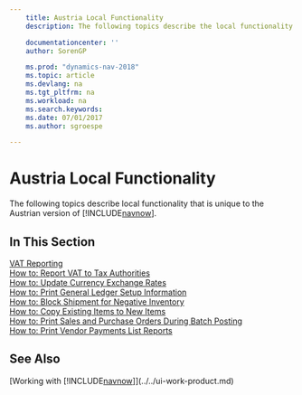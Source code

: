 ```yaml
---
    title: Austria Local Functionality
    description: The following topics describe the local functionality in the Austrian version of [!INCLUDE[navnow](../../includes/navnow_md.md)].

    documentationcenter: ''
    author: SorenGP

    ms.prod: "dynamics-nav-2018"
    ms.topic: article
    ms.devlang: na
    ms.tgt_pltfrm: na
    ms.workload: na
    ms.search.keywords:
    ms.date: 07/01/2017
    ms.author: sgroespe

---
```

# Austria Local Functionality
The following topics describe local functionality that is unique to the Austrian version of [!INCLUDE[navnow](../../includes/navnow_md.md)].  

## In This Section  

[VAT Reporting](vat-reporting.md)  
[How to: Report VAT to Tax Authorities](../../finance-how-report-vat.md)  
[How to: Update Currency Exchange Rates](../../finance-how-update-currencies.md)  
[How to: Print General Ledger Setup Information](how-to-print-general-ledger-setup-information.md)  
[How to: Block Shipment for Negative Inventory](how-to-block-shipment-for-negative-inventory.md)  
[How to: Copy Existing Items to New Items](how-to-copy-existing-items-to-new-items.md)  
[How to: Print Sales and Purchase Orders During Batch Posting](how-to-print-sales-and-purchase-orders-during-batch-posting.md)  
[How to: Print Vendor Payments List Reports](how-to-print-vendor-payments-list-reports.md)

## See Also
[Working with [!INCLUDE[navnow](../../includes/navnow_md.md)]](../../ui-work-product.md)

